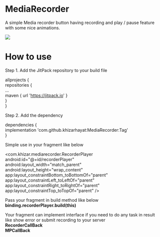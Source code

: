 # MediaRecorder
A simple Media recorder button having recording and play / pause feature with some nice animations.

[![](https://jitpack.io/v/khizarhayat/MediaRecorder.svg)](https://jitpack.io/#khizarhayat/MediaRecorder)
 
# How to use
Step 1. Add the JitPack repository to your build file<br>

allprojects {<br>
		repositories {<br>
			...<br>
			maven { url 'https://jitpack.io' }<br>
		}<br>
	}<br>
  
Step 2. Add the dependency<br>

dependencies {<br>
	        implementation 'com.github.khizarhayat:MediaRecorder:Tag'<br>
	}<br>
  
  
Simple use in your fragment like below

  <com.khizar.mediarecorder.RecorderPlayer<br>
            android:id="@+id/recorderPlayer"<br>
            android:layout_width="match_parent"<br>
            android:layout_height="wrap_content"<br>
            app:layout_constraintBottom_toBottomOf="parent"<br>
            app:layout_constraintLeft_toLeftOf="parent"<br>
            app:layout_constraintRight_toRightOf="parent"<br>
            app:layout_constraintTop_toTopOf="parent" /><br>
            
Pass your fragment in build method like below<br>
<b>binding.recorderPlayer.build(this)</b>
            
 Your fragment can implement interface if you need to do any task in result like show error or submit recording to your server<br>
 <b> RecorderCallBack <br>
 <b> MPCallBack <br>
                        
 
            


           

